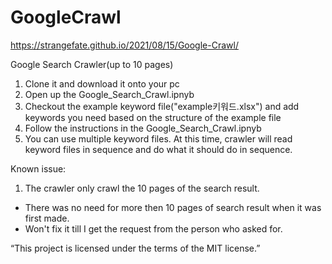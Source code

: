 # GoogleCrawl

https://strangefate.github.io/2021/08/15/Google-Crawl/

Google Search Crawler(up to 10 pages)

1. Clone it and download it onto your pc
2. Open up the Google_Search_Crawl.ipnyb
3. Checkout the example keyword file("example키워드.xlsx") and add keywords you need based on the structure of the example file
5. Follow the instructions in the Google_Search_Crawl.ipnyb
6. You can use multiple keyword files. At this time, crawler will read keyword files in sequence and do what it should do in sequence.

Known issue:
1. The crawler only crawl the 10 pages of the search result.
  - There was no need for more then 10 pages of search result when it was first made. 
  - Won't fix it till I get the request from the person who asked for.

“This project is licensed under the terms of the MIT license.”
